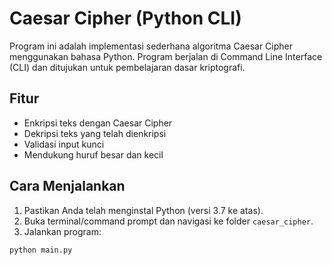 # Caesar Cipher (Python CLI)

Program ini adalah implementasi sederhana algoritma Caesar Cipher menggunakan bahasa Python. Program berjalan di Command Line Interface (CLI) dan ditujukan untuk pembelajaran dasar kriptografi.

## Fitur

- Enkripsi teks dengan Caesar Cipher
- Dekripsi teks yang telah dienkripsi
- Validasi input kunci
- Mendukung huruf besar dan kecil

## Cara Menjalankan

1. Pastikan Anda telah menginstal Python (versi 3.7 ke atas).
2. Buka terminal/command prompt dan navigasi ke folder `caesar_cipher`.
3. Jalankan program:

```bash
python main.py
```

